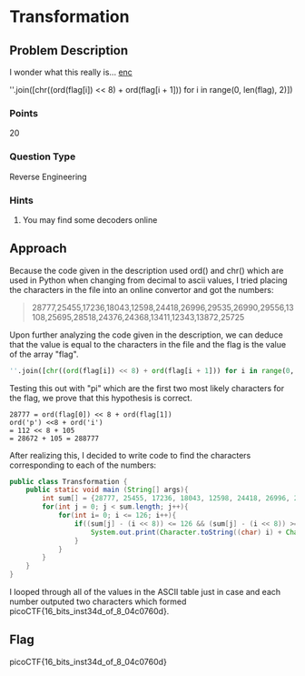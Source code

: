 # Transformation

## Problem Description

I wonder what this really is... [enc](./enc)

''.join([chr((ord(flag[i]) << 8) + ord(flag[i + 1])) for i in range(0, len(flag), 2)])

### Points

20

### Question Type

Reverse Engineering

### Hints

1. You may find some decoders online

## Approach

Because the code given in the description used ord() and chr() which are used in Python when changing from decimal to ascii values, I tried placing the characters in the file into an online convertor and got the numbers:

> 28777,25455,17236,18043,12598,24418,26996,29535,26990,29556,13108,25695,28518,24376,24368,13411,12343,13872,25725

Upon further analyzing the code given in the description, we can deduce that the value is equal to the characters in the file and the flag is the value of the array "flag".

```python
''.join([chr((ord(flag[i]) << 8) + ord(flag[i + 1])) for i in range(0, len(flag), 2)])
```

Testing this out with "pi" which are the first two most likely characters for the flag, we prove that this hypothesis is correct.

```text
28777 = ord(flag[0]) << 8 + ord(flag[1])
ord('p') <<8 + ord('i')
= 112 << 8 + 105
= 28672 + 105 = 288777
```

After realizing this, I decided to write code to find the characters corresponding to each of the numbers:

```java
public class Transformation {
    public static void main (String[] args){
        int sum[] = {28777, 25455, 17236, 18043, 12598, 24418, 26996, 29535, 26990, 29556, 13108, 25695, 28518, 24376, 24368, 13411, 12343, 13872, 25725};
        for(int j = 0; j < sum.length; j++){
            for(int i= 0; i <= 126; i++){
                if((sum[j] - (i << 8)) <= 126 && (sum[j] - (i << 8)) >= 0){
                    System.out.print(Character.toString((char) i) + Character.toString((char) (sum[j] - (i << 8))));
                }
            }
        }
    }
}
```

I looped through all of the values in the ASCII table just in case and each number outputed two characters which formed picoCTF{16_bits_inst34d_of_8_04c0760d}.

## Flag

picoCTF{16_bits_inst34d_of_8_04c0760d}

